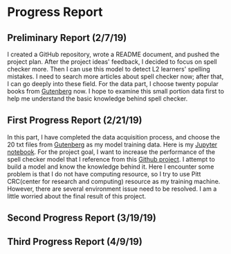 # Progress Report

## Preliminary Report (2/7/19)
I created a GitHub repository, wrote a README document, and pushed the project plan. After the project ideas' feedback, I decided to focus on spell checker more. Then I can use this model to detect L2 learners' spelling mistakes. I need to search more articles about spell checker now; after that, I can go deeply into these field. For the data part, I choose twenty popular books from [Gutenberg](http://www.gutenberg.org) now. I hope to examine this small portion data first to help me understand the basic knowledge behind spell checker.

## First Progress Report (2/21/19)
In this part, I have completed the data acquisition process, and choose the 20 txt files from [Gutenberg](http://www.gutenberg.org) as my model training data. Here is my [Jupyter notebook](https://github.com/Data-Science-for-Linguists-2019/Spell-Checker/blob/master/spell_checker_main.ipynb). For the project goal, I want to increase the performance of the spell checker model that I reference from this [Github project](https://github.com/Currie32/Spell-Checker). I attempt to build a model and know the knowledge behind it. Here I encounter some problem is that I do not have computing resource, so I try to use Pitt CRC(center for research and computing) resource as my training machine. However, there are several environment issue need to be resolved. I am a little worried about the final result of this project. 



## Second Progress Report (3/19/19)

## Third Progress Report (4/9/19)

